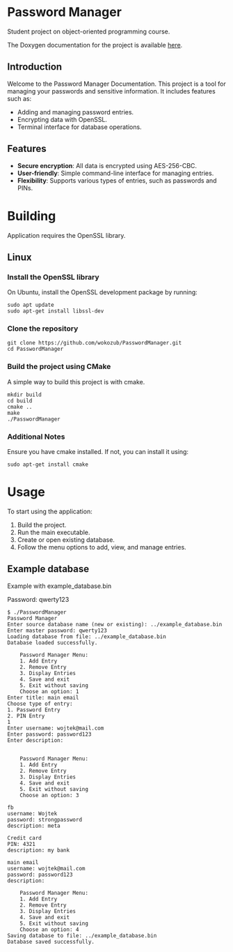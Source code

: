 # Password Manager

Student project on object-oriented programming course.

The Doxygen documentation for the project is available
[here](https://wokozub.github.io/PasswordManager/).

## Introduction

Welcome to the Password Manager Documentation. This project is a tool for managing your passwords and sensitive information. It includes features such as:
- Adding and managing password entries.
- Encrypting data with OpenSSL.
- Terminal interface for database operations.

## Features
- **Secure encryption**: All data is encrypted using AES-256-CBC.
- **User-friendly**: Simple command-line interface for managing entries.
- **Flexibility**: Supports various types of entries, such as passwords and PINs.

# Building

Application requires the OpenSSL library.

## Linux

### Install the OpenSSL library
On Ubuntu, install the OpenSSL development package by running:

    sudo apt update
    sudo apt-get install libssl-dev

### Clone the repository

    git clone https://github.com/wokozub/PasswordManager.git
    cd PasswordManager

### Build the project using CMake

A simple way to build this project is with cmake.

    mkdir build
    cd build
    cmake ..
    make
    ./PasswordManager

### Additional Notes

Ensure you have cmake installed. If not, you can install it using:

    sudo apt-get install cmake

# Usage
To start using the application:
1. Build the project.
2. Run the main executable.
3. Create or open existing database.
4. Follow the menu options to add, view, and manage entries.

## Example database
Example with example_database.bin

Password: qwerty123

    $ ./PasswordManager 
    Password Manager
    Enter source database name (new or existing): ../example_database.bin
    Enter master password: qwerty123
    Loading database from file: ../example_database.bin
    Database loaded successfully.

        Password Manager Menu:
        1. Add Entry
        2. Remove Entry
        3. Display Entries
        4. Save and exit
        5. Exit without saving
        Choose an option: 1
    Enter title: main email       
    Choose type of entry:
    1. Password Entry
    2. PIN Entry
    1
    Enter username: wojtek@mail.com
    Enter password: password123
    Enter description: 


        Password Manager Menu:
        1. Add Entry
        2. Remove Entry
        3. Display Entries
        4. Save and exit
        5. Exit without saving
        Choose an option: 3

    fb
    username: Wojtek
    password: strongpassword
    description: meta

    Credit card
    PIN: 4321
    description: my bank

    main email
    username: wojtek@mail.com
    password: password123
    description: 

        Password Manager Menu:
        1. Add Entry
        2. Remove Entry
        3. Display Entries
        4. Save and exit
        5. Exit without saving
        Choose an option: 4
    Saving database to file: ../example_database.bin
    Database saved successfully.